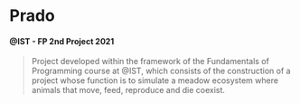 # Prado
#### @IST - FP 2nd Project 2021

> Project developed within the framework of the Fundamentals of Programming course at @IST, which consists of the construction of a project whose function is to simulate a meadow ecosystem where animals that move, feed, reproduce and die coexist.
